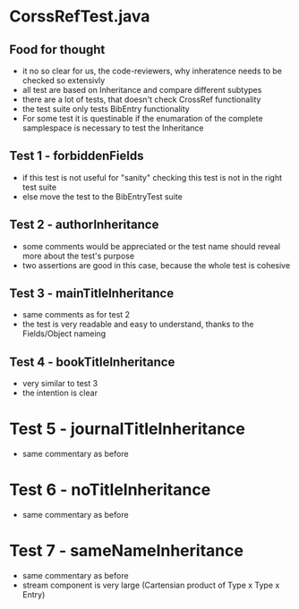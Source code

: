 # CorssRefTest.java

## Food for thought
- it no so clear for us, the code-reviewers, why inheratence needs to be checked so extensivly
- all test are based on Inheritance and compare different subtypes
- there are a lot of tests, that doesn't check CrossRef functionality
- the test suite only tests BibEntry functionality
- For some test it is questinable if the enumaration of the complete samplespace is necessary to test the Inheritance

## Test 1 - forbiddenFields
- if this test is not useful for "sanity" checking this test is not in the right test suite
- else move the test to the BibEntryTest suite

## Test 2 - authorInheritance
- some comments would be appreciated or the test name should reveal more about the test's purpose
- two assertions are good in this case, because the whole test is cohesive

## Test 3 - mainTitleInheritance
- same comments as for test 2
- the test is very readable and easy to understand, thanks to the Fields/Object nameing

## Test 4 - bookTitleInheritance
- very similar to test 3
- the intention is clear

# Test 5 - journalTitleInheritance
- same commentary as before

# Test 6 - noTitleInheritance
- same commentary as before

# Test 7 - sameNameInheritance
- same commentary as before
- stream component is very large (Cartensian product of Type x Type x Entry)
